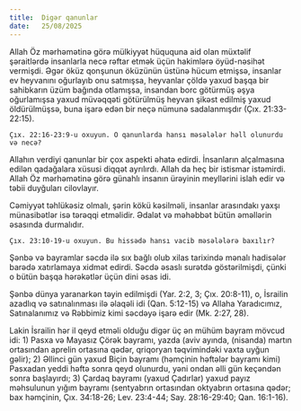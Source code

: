 ```yaml
---
title:  Digər qanunlar
date:   25/08/2025
---
```


Allah Öz mərhəmətinə görə mülkiyyət hüququna aid olan müxtəlif şəraitlərdə insanlarla necə rəftar etmək üçün hakimlərə öyüd-nəsihət vermişdi. Əgər öküz qonşunun öküzünün üstünə hücum etmişsə, insanlar ev heyvanını oğurlayıb onu satmışsa, heyvanlar çöldə yaxud başqa bir sahibkarın üzüm bağında otlamışsa, insandan borc götürmüş əşya oğurlamışsa yaxud müvəqqəti götürülmüş heyvan şikəst edilmiş yaxud öldürülmüşsə, buna işarə edən bir neçə nümunə sadalanmışdır (Çıx. 21:33-22:15).

`Çıx. 22:16-23:9-u oxuyun. O qanunlarda hansı məsələlər həll olunurdu və necə?`

Allahın verdiyi qanunlar bir çox aspekti əhatə edirdi. İnsanların alçalmasına edilən qadağalara xüsusi diqqət ayrılırdı. Allah da heç bir istismar istəmirdi. Allah Öz mərhəmətinə görə günahlı insanın ürəyinin meyllərini islah edir və təbii duyğuları cilovlayır.

Cəmiyyət təhlükəsiz olmalı, şərin kökü kəsilməli, insanlar arasındakı yaxşı münasibətlər isə tərəqqi etməlidir. Ədalət və məhəbbət bütün əməllərin əsasında durmalıdır.

`Çıx. 23:10-19-u oxuyun. Bu hissədə hansı vacib məsələlərə baxılır?`

Şənbə və bayramlar səcdə ilə sıx bağlı olub xilas tarixində mənalı hadisələr barədə xatırlamaya xidmət edirdi. Səcdə əsaslı surətdə göstərilmişdi, çünki o bütün başqa hərəkətlər üçün dini əsas idi.

Şənbə dünya yaranarkən təyin edilmişdi (Yar. 2:2, 3; Çıx. 20:8-11), o, İsrailin azadlıq və satınalınması ilə əlaqəli idi (Qan. 5:12-15) və Allaha Yaradıcımız, Satınalanımız və Rəbbimiz kimi səcdəyə işarə edir (Mk. 2:27, 28).

Lakin İsrailin hər il qeyd etməli olduğu digər üç ən mühüm bayram mövcud idi: 1) Pasxa və Mayasız Çörək bayramı, yazda (aviv ayında, (nisanda) martın ortasından aprelin ortasına qədər, qriqoryan təqvimindəki vaxta uyğun gəlir); 2) Əllinci gün yaxud Biçin bayramı (həmçinin həftələr bayramı kimi) Pasxadan yeddi həftə sonra qeyd olunurdu, yəni ondan əlli gün keçəndən sonra başlayırdı; 3) Çardaq bayramı (yaxud Çadırlar) yaxud payız məhsulunun yığım bayramı (sentyabrın ortasından oktyabrın ortasına qədər; bax həmçinin, Çıx. 34:18-26; Lev. 23:4-44; Say. 28:16-29:40; Qan. 16:1-16).